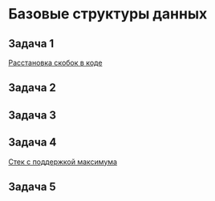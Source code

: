 # Базовые структуры данных

## Задача 1

[Расстановка скобок в коде](./tasks/1/answer.py)

## Задача 2



## Задача 3



## Задача 4

[Стек с поддержкой максимума](./tasks/4/answer.py)

## Задача 5


